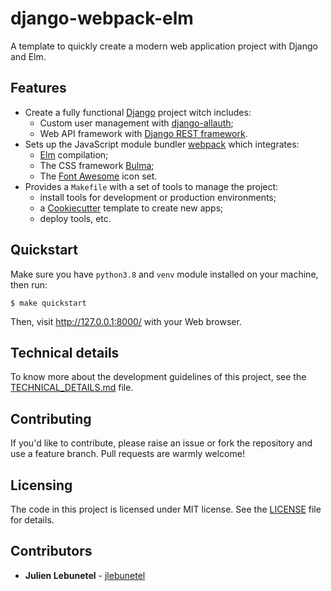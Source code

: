 # django-webpack-elm
A template to quickly create a modern web application project with Django and Elm.

## Features
* Create a fully functional [Django](https://www.djangoproject.com/) project witch includes:
    * Custom user management with [django-allauth](https://django-allauth.readthedocs.io/en/latest/);
    * Web API framework with [Django REST framework](https://www.django-rest-framework.org/).
* Sets up the JavaScript module bundler [webpack](https://webpack.js.org/) which integrates:
    * [Elm](https://elm-lang.org/) compilation;
    * The CSS framework [Bulma](https://bulma.io/);
    * The [Font Awesome](https://fontawesome.com/) icon set.
* Provides a `Makefile` with a set of tools to manage the project:
    * install tools for development or production environments;
    * a [Cookiecutter](https://cookiecutter.readthedocs.io) template to create new apps;
    * deploy tools, etc.

## Quickstart
Make sure you have `python3.8` and `venv` module installed on your machine, then run:
```
$ make quickstart
```
Then, visit http://127.0.0.1:8000/ with your Web browser.

## Technical details
To know more about the development guidelines of this project, see the [TECHNICAL_DETAILS.md](TECHNICAL_DETAILS.md) file.

## Contributing
If you'd like to contribute, please raise an issue or fork the repository and use a feature branch. Pull requests are warmly welcome!

## Licensing
The code in this project is licensed under MIT license. See the [LICENSE](LICENSE) file for details.

## Contributors
* **Julien Lebunetel** - [jlebunetel](https://github.com/jlebunetel)
